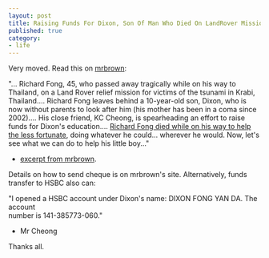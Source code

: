 ```yaml
---
layout: post
title: Raising Funds For Dixon, Son Of Man Who Died On LandRover Mission To Thailand
published: true
category:
- life
---
```

Very moved. Read this on [mrbrown](http://www.mrbrown.com/blog/2005/01/raising_funds_f.html):

"... Richard Fong, 45, who passed away tragically while on his way to Thailand, on a Land Rover relief mission for victims of the tsunami in Krabi, Thailand.... Richard Fong leaves behind a 10-year-old son, Dixon, who is now without parents to look after him (his mother has been in a coma since 2002).... His close friend, KC Cheong, is spearheading an effort to raise funds for Dixon's education.... [Richard Fong died while on his way to help the less fortunate](http://www.channelnewsasia.com/stories/singaporelocalnews/view/125218/1/.html), doing whatever he could... wherever he would. Now, let's see what we can do to help his little boy..."  
- [excerpt from mrbrown](http://www.mrbrown.com/blog/2005/01/raising_funds_f.html).  

  
Details on how to send cheque is on mrbrown's site. Alternatively, funds transfer to HSBC also can:  
  

"I opened a HSBC account under Dixon's name: DIXON FONG YAN DA. The account  
number is 141-385773-060."  
- Mr Cheong  

  
Thanks all.  
  

